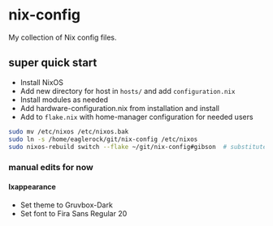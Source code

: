 # nix-config

My collection of Nix config files.

## super quick start

- Install NixOS
- Add new directory for host in `hosts/` and add `configuration.nix`
- Install modules as needed
- Add hardware-configuration.nix from installation and install
- Add to `flake.nix` with home-manager configuration for needed users

```bash
sudo mv /etc/nixos /etc/nixos.bak
sudo ln -s /home/eaglerock/git/nix-config /etc/nixos
sudo nixos-rebuild switch --flake ~/git/nix-config#gibson  # substitute hostname
```

### manual edits for now

#### lxappearance

- Set theme to Gruvbox-Dark
- Set font to Fira Sans Regular 20
